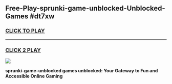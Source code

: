 
## Free-Play-sprunki-game-unblocked-Unblocked-Games #dt7xw
<h3>
<a href="https://news.freeplayer.one?title=sprunki-game-unblocked&ref=8M">CLICK TO PLAY</a></h3>
<hr>

<h3>
<a href="https://news.freeplayer.one?title=sprunki-game-unblocked&ref=8M">CLICK 2 PLAY</a>
  
</h3>

<a href="https://news.freeplayer.one?title=sprunki-game-unblocked&ref=8M"><img src="https://clearcache.store/games.png"></a>


**sprunki-game-unblocked games unblocked: Your Gateway to Fun and Accessible Online Gaming**

